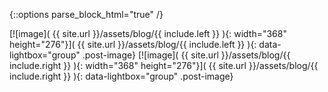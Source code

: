{::options parse_block_html="true" /}

<div class="image-row image-row-sm">

[![image]( {{ site.url }}/assets/blog/{{ include.left }} ){: width="368" height="276"}]( {{ site.url }}/assets/blog/{{ include.left }} ){: data-lightbox="group" .post-image}
[![image]( {{ site.url }}/assets/blog/{{ include.right }} ){: width="368" height="276"}]( {{ site.url }}/assets/blog/{{ include.right }} ){: data-lightbox="group" .post-image}

</div>